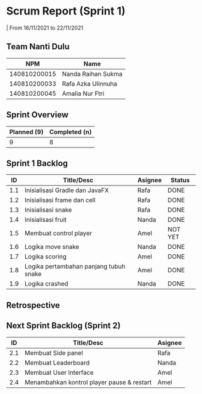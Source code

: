 # Scrum Report (Sprint 1)
| From 16/11/2021 to 22/11/2021

## Team Nanti Dulu 
| NPM           | Name                  |
| ------------- |-----------------------|
| 140810200015  | Nanda Raihan Sukma    |
| 140810200033  | Rafa Azka Ulinnuha    |
| 140810200045  | Amalia Nur Ftri       |

## Sprint Overview
| Planned (9)   | Completed (n) |
| ------------- |-------------- |
| 9             | 8             |

## Sprint 1 Backlog

| ID  | Title/Desc                                | Asignee | Status  |
| --- | ------------------------------------------| ------- | --------|
| 1.1 | Inisialisasi Gradle dan JavaFX            | Rafa    | DONE    |
| 1.2 | Inisialisasi frame dan cell               | Rafa    | DONE    |
| 1.3 | Inisialisasi snake                        | Rafa    | DONE    |
| 1.4 | Inisialisasi fruit                        | Nanda   | DONE    |
| 1.5 | Membuat control player                    | Amel    | NOT YET |
| 1.6 | Logika move snake                         | Nanda   | DONE    |
| 1.7 | Logika scoring                            | Amel    | DONE    |
| 1.8 | Logika pertambahan panjang tubuh snake    | Amel    | DONE    |
| 1.9 | Logika crashed                            | Nanda   | DONE    |

## Retrospective 



## Next Sprint Backlog (Sprint 2)
| ID  | Title/Desc                                  | Asignee | 
| --- | --------------------------------------------| ------- | 
| 2.1 | Membuat Side panel                          | Rafa    | 
| 2.2 | Membuat Leaderboard                         | Nanda   | 
| 2.3 | Membuat User Interface                      | Amel    |
| 2.4 | Menambahkan kontrol player pause & restart  | Amel    |
